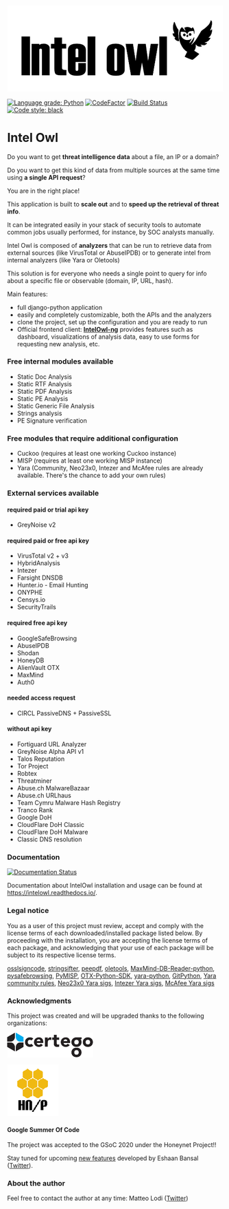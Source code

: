![Intel Owl](static_intel/intel_owl.jpeg)


[![Language grade: Python](https://img.shields.io/lgtm/grade/python/g/intelowlproject/IntelOwl.svg?logo=lgtm&logoWidth=18)](https://lgtm.com/projects/g/intelowlproject/IntelOwl/context:python)
[![CodeFactor](https://www.codefactor.io/repository/github/intelowlproject/intelowl/badge)](https://www.codefactor.io/repository/github/intelowlproject/intelowl)
[![Build Status](https://travis-ci.com/intelowlproject/IntelOwl.svg?branch=master)](https://travis-ci.org/intelowlproject/IntelOwl)
[![Code style: black](https://img.shields.io/badge/code%20style-black-000000.svg)](https://github.com/psf/black)

# Intel Owl

Do you want to get **threat intelligence data** about a file, an IP or a domain?

Do you want to get this kind of data from multiple sources at the same time using **a single API request**?

You are in the right place!

This application is built to **scale out** and to **speed up the retrieval of threat info**.

It can be integrated easily in your stack of security tools to automate common jobs usually performed, for instance, by SOC analysts manually.

Intel Owl is composed of **analyzers** that can be run to retrieve data from external sources (like VirusTotal or AbuseIPDB) or to generate intel from internal analyzers (like Yara or Oletools)

This solution is for everyone who needs a single point to query for info about a specific file or observable (domain, IP, URL, hash).

Main features:
- full django-python application
- easily and completely customizable, both the APIs and the analyzers
- clone the project, set up the configuration and you are ready to run
- Official frontend client: **[IntelOwl-ng](https://github.com/intelowlproject/IntelOwl-ng)** provides features such as dashboard, visualizations of analysis data, easy to use forms for requesting new analysis, etc.

### Free internal modules available
* Static Doc Analysis
* Static RTF Analysis
* Static PDF Analysis
* Static PE Analysis
* Static Generic File Analysis
* Strings analysis
* PE Signature verification

### Free modules that require additional configuration
* Cuckoo (requires at least one working Cuckoo instance)
* MISP (requires at least one working MISP instance)
* Yara (Community, Neo23x0, Intezer and McAfee rules are already available. There's the chance to add your own rules)

### External services available
#### required paid or trial api key
* GreyNoise v2
#### required paid or free api key
* VirusTotal v2 + v3
* HybridAnalysis
* Intezer
* Farsight DNSDB
* Hunter.io - Email Hunting
* ONYPHE 
* Censys.io
* SecurityTrails
#### required free api key
* GoogleSafeBrowsing
* AbuseIPDB
* Shodan
* HoneyDB
* AlienVault OTX
* MaxMind
* Auth0
#### needed access request
* CIRCL PassiveDNS + PassiveSSL
#### without api key
* Fortiguard URL Analyzer
* GreyNoise Alpha API v1
* Talos Reputation
* Tor Project
* Robtex
* Threatminer
* Abuse.ch MalwareBazaar
* Abuse.ch URLhaus
* Team Cymru Malware Hash Registry
* Tranco Rank
* Google DoH
* CloudFlare DoH Classic
* CloudFlare DoH Malware
* Classic DNS resolution

### Documentation
[![Documentation Status](https://readthedocs.org/projects/intelowl/badge/?version=latest)](https://intelowl.readthedocs.io/en/latest/?badge=latest)

Documentation about IntelOwl installation and usage can be found at https://intelowl.readthedocs.io/.


### Legal notice
You as a user of this project must review, accept and comply with the license
terms of each downloaded/installed package listed below. By proceeding with the
installation, you are accepting the license terms of each package, and
acknowledging that your use of each package will be subject to its respective
license terms.

[osslsigncode](https://github.com/develar/osslsigncode), 
[stringsifter](https://github.com/fireeye/stringsifter),
[peepdf](https://github.com/jesparza/peepdf),
[oletools](https://github.com/decalage2/oletools),
[MaxMind-DB-Reader-python](https://github.com/maxmind/MaxMind-DB-Reader-python),
[pysafebrowsing](https://github.com/Te-k/pysafebrowsing),
[PyMISP](https://github.com/MISP/PyMISP),
[OTX-Python-SDK](https://github.com/AlienVault-OTX/OTX-Python-SDK),
[yara-python](https://github.com/VirusTotal/yara-python),
[GitPython](https://github.com/gitpython-developers/GitPython),
[Yara community rules](https://github.com/Yara-Rules),
[Neo23x0 Yara sigs](https://github.com/Neo23x0/signature-base),
[Intezer Yara sigs](https://github.com/intezer/yara-rules),
[McAfee Yara sigs](https://github.com/advanced-threat-research/Yara-Rules)

### Acknowledgments
This project was created and will be upgraded thanks to the following organizations:

![Certego](static_intel/Certego.png)

![Honeynet](static_intel/logo-thp-100.png)

#### Google Summer Of Code
The project was accepted to the GSoC 2020 under the Honeynet Project!! 

Stay tuned for upcoming [new features](https://www.honeynet.org/gsoc/gsoc-2020/google-summer-of-code-2020-project-ideas/#intel-owl-improvements) developed by Eshaan Bansal ([Twitter](https://twitter.com/mask0fmydisguis)).


### About the author 
Feel free to contact the author at any time:
Matteo Lodi ([Twitter](https://twitter.com/matte_lodi))